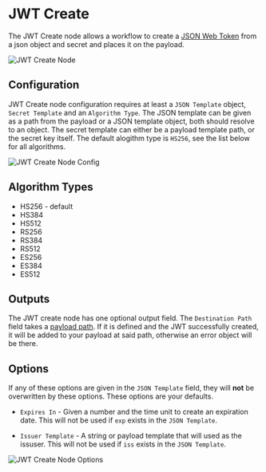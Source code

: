 # JWT Create

The JWT Create node allows a workflow to create a [JSON Web Token](https://jwt.io/) from a json object and secret and places it on the payload.

![JWT Create Node](/images/workflows/logic/jwt-create-node.png "JWT Create Node")

## Configuration

JWT Create node configuration requires at least a `JSON Template` object, `Secret Template` and an `Algorithm Type`. The JSON template can be given as a path from the payload or a JSON template object, both should resolve to an object. The secret template can either be a payload template path, or the secret key itself. The default alogithm type is `HS256`, see the list below for all algorithms.

![JWT Create Node Config](/images/workflows/logic/jwt-create-node-config.png "JWT Create Node Config")

## Algorithm Types
* HS256 - default
* HS384
* HS512
* RS256
* RS384
* RS512
* ES256
* ES384
* ES512


## Outputs

The JWT create node has one optional output field. The `Destination Path` field takes a [payload path](/workflows/accessing-payload-data/#payload-paths). If it is defined and the JWT successfully created, it will be added to your payload at said path, otherwise an error object will be there.

## Options

If any of these options are given in the `JSON Template` field, they will **not** be overwritten by these options. These options are your defaults.

* `Expires In` - Given a number and the time unit to create an expiration date. This will not be used if `exp` exists in the `JSON Template`.

* `Issuer Template` - A string or payload template that will used as the issuser. This will not be used if `iss` exists in the `JSON Template`.

![JWT Create Node Options](/images/workflows/logic/jwt-create-node-options.png "JWT Create Node Options")

